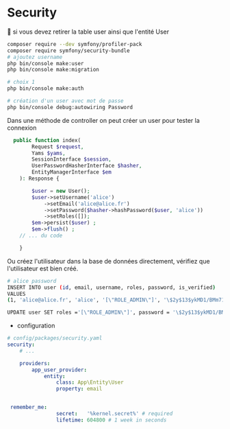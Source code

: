 # Security 

:shell: si vous devez retirer la table user ainsi que l'entité User
```bash
composer require --dev symfony/profiler-pack
composer require symfony/security-bundle
# ajoutez username 
php bin/console make:user
php bin/console make:migration

# choix 1 
php bin/console make:auth 

# création d'un user avec mot de passe
php bin/console debug:autowiring Password

```

Dans une méthode de controller on peut créer un user pour tester la connexion

```php
  public function index(
        Request $request,
        Yams $yams,
        SessionInterface $session,
        UserPasswordHasherInterface $hasher,
        EntityManagerInterface $em
    ): Response {

        $user = new User();
        $user->setUsername('alice')
            ->setEmail('alice@alice.fr')
            ->setPassword($hasher->hashPassword($user, 'alice'))
            ->setRoles([]);
        $em->persist($user) ;
        $em->flush() ;
    // ... du code

    }

```

Ou créez l'utilisateur dans la base de données directement, vérifiez que l'utilisateur est bien créé.

```bash
# alice password 
INSERT INTO user (id, email, username, roles, password, is_verified) 
VALUES
(1, 'alice@alice.fr', 'alice', '[\"ROLE_ADMIN\"]', '\$2y$13$ykMD1/BMm71ioeyjVi.wqu9qKGK7FasVXYWKTk8Q9f/0Q1iLnZBlm', 1 );

UPDATE user SET roles ='[\"ROLE_ADMIN\"]', password = '\$2y$13$ykMD1/BMm71ioeyjVi.wqu9qKGK7FasVXYWKTk8Q9f/0Q1iLnZBlm' WHERE id = 1 ;
```

- configuration 

```yaml
# config/packages/security.yaml
security:
    # ...

    providers:
        app_user_provider:
            entity:
                class: App\Entity\User
                property: email

``` 
```yaml

 remember_me:
                secret:   '%kernel.secret%' # required
                lifetime: 604800 # 1 week in seconds
```